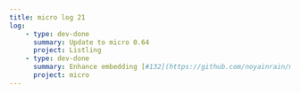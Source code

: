 ```yaml
---
title: micro log 21
log:
    - type: dev-done
      summary: Update to micro 0.64
      project: Listling
    - type: dev-done
      summary: Enhance embedding [#132](https://github.com/noyainrain/micro/issues/132)
      project: micro
---
```

